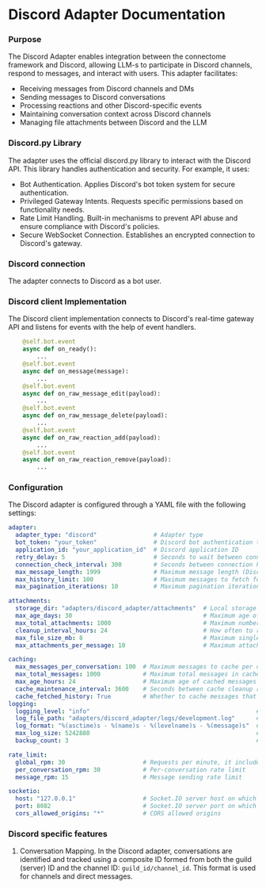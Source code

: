 # Discord Adapter Documentation

### Purpose

The Discord Adapter enables integration between the connectome framework and Discord, allowing LLM-s to participate in Discord channels, respond to messages, and interact with users. This adapter facilitates:
* Receiving messages from Discord channels and DMs
* Sending messages to Discord conversations
* Processing reactions and other Discord-specific events
* Maintaining conversation context across Discord channels
* Managing file attachments between Discord and the LLM

### Discord.py Library

The adapter uses the official discord.py library to interact with the Discord API. This library handles authentication and security. For example, it uses:
* Bot Authentication. Applies Discord's bot token system for secure authentication.
* Privileged Gateway Intents. Requests specific permissions based on functionality needs.
* Rate Limit Handling. Built-in mechanisms to prevent API abuse and ensure compliance with Discord's policies.
* Secure WebSocket Connection. Establishes an encrypted connection to Discord's gateway.

### Discord connection

The adapter connects to Discord as a bot user.

### Discord client Implementation

The Discord client implementation connects to Discord's real-time gateway API and listens for events with the help of event handlers.
```python
    @self.bot.event
    async def on_ready():
        ...
    @self.bot.event
    async def on_message(message):
        ...
    @self.bot.event
    async def on_raw_message_edit(payload):
        ...
    @self.bot.event
    async def on_raw_message_delete(payload):
        ...
    @self.bot.event
    async def on_raw_reaction_add(payload):
        ...
    @self.bot.event
    async def on_raw_reaction_remove(payload):
        ...
```

### Configuration

The Discord adapter is configured through a YAML file with the following settings:
```yaml
adapter:
  adapter_type: "discord"                # Adapter type
  bot_token: "your_token"                # Discord bot authentication token
  application_id: "your_application_id"  # Discord application ID
  retry_delay: 5                         # Seconds to wait between connection attempts
  connection_check_interval: 300         # Seconds between connection health checks
  max_message_length: 1999               # Maximum message length (Discord limit: 2000)
  max_history_limit: 100                 # Maximum messages to fetch for history
  max_pagination_iterations: 10          # Maximum pagination iterations for history fetching

attachments:
  storage_dir: "adapters/discord_adapter/attachments"  # Local storage for attachments
  max_age_days: 30                                     # Maximum age of attachments before cleanup
  max_total_attachments: 1000                          # Maximum number of attachments to store at once
  cleanup_interval_hours: 24                           # How often to run attachment cleanup
  max_file_size_mb: 8                                  # Maximum single attachment size in MB
  max_attachments_per_message: 10                      # Maximum attachments allowed per message

caching:
  max_messages_per_conversation: 100  # Maximum messages to cache per conversation
  max_total_messages: 1000            # Maximum total messages in cache at once
  max_age_hours: 24                   # Maximum age of cached messages
  cache_maintenance_interval: 3600    # Seconds between cache cleanup runs
  cache_fetched_history: True         # Whether to cache messages that are fetched as history
logging:
  logging_level: "info"                                               # DEBUG, INFO, WARNING, ERROR, CRITICAL
  log_file_path: "adapters/discord_adapter/logs/development.log"      # Log file location
  log_format: "%(asctime)s - %(name)s - %(levelname)s - %(message)s"  # Log format
  max_log_size: 5242880                                               # Maximum log file size in bytes
  backup_count: 3                                                     # Number of log file backups to keep

rate_limit:
  global_rpm: 30                      # Requests per minute, it includes ALL requests to Discord
  per_conversation_rpm: 30            # Per-conversation rate limit
  message_rpm: 15                     # Message sending rate limit

socketio:
  host: "127.0.0.1"                   # Socket.IO server host on which the adapter is running
  port: 8082                          # Socket.IO server port on which the adapter is running
  cors_allowed_origins: "*"           # CORS allowed origins
```

### Discord specific features

1) Conversation Mapping. In the Discord adapter, conversations are identified and tracked using a composite ID formed from both the guild (server) ID and the channel ID: `guild_id/channel_id`. This format is used for channels and direct messages.

